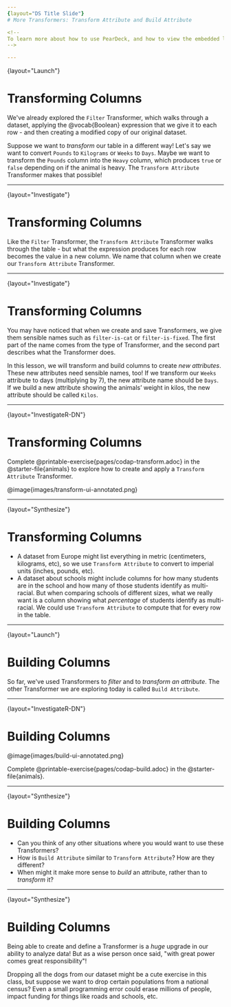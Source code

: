 ```yaml
---
{layout="DS Title Slide"} 
# More Transformers: Transform Attribute and Build Attribute

<!--
To learn more about how to use PearDeck, and how to view the embedded links on these slides without going into present mode visit https://help.peardeck.com/en
-->

---
```

{layout="Launch"}
# Transforming Columns

We've already explored the `Filter` Transformer, which walks through a dataset, applying the @vocab{Boolean} expression that we give it to each row - and then creating a modified copy of our original dataset.

Suppose we want to _transform_ our table in a different way! Let's say we want to convert `Pounds` to `Kilograms` or `Weeks` to `Days`.  Maybe we want to transform the `Pounds` column into the `Heavy` column, which produces `true` or `false` depending on if the animal is heavy. The `Transform Attribute` Transformer makes that possible!


---
{layout="Investigate"}
# Transforming Columns

Like the `Filter` Transformer, the `Transform Attribute` Transformer walks through the table - but what the expression produces for each row becomes the value in a new column. We name that column when we create our `Transform Attribute` Transformer.

---
{layout="Investigate"}
# Transforming Columns

You may have noticed that when we create and save Transformers, we give them sensible names such as `filter-is-cat` or `filter-is-fixed`. The first part of the name comes from the type of Transformer, and the second part describes what the Transformer does.

In this lesson, we will transform and build columns to create _new attributes_. These new attributes need sensible names, too! If we transform our `Weeks` attribute to days (multiplying by 7), the new attribute name should be `Days`.  If we build a new attribute showing the animals’ weight in kilos, the new attribute should be called `Kilos`.


---
{layout="InvestigateR-DN"}
# Transforming Columns

Complete @printable-exercise{pages/codap-transform.adoc} in the @starter-file{animals} to explore how to create and apply a `Transform Attribute` Transformer.

@image{images/transform-ui-annotated.png}

---
{layout="Synthesize"}
# Transforming Columns

- A dataset from Europe might list everything in metric (centimeters, kilograms, etc), so we use `Transform Attribute` to convert to imperial units (inches, pounds, etc).
- A dataset about schools might include columns for how many students are in the school and how many of those students identify as multi-racial. But when comparing schools of different sizes, what we really want is a column showing what _percentage_ of students identify as multi-racial. We could use `Transform Attribute` to compute that for every row in the table.


---
{layout="Launch"}
# Building Columns

So far, we've used Transformers to _filter_ and to _transform an attribute_. The other Transformer we are exploring today is called `Build Attribute`.



---
{layout="InvestigateR-DN"}
# Building Columns

@image{images/build-ui-annotated.png}

Complete @printable-exercise{pages/codap-build.adoc} in the @starter-file{animals}.

<!--
	Now that students have some familiarity with creating and defining Transformers, invite them to explore `Build Attribute` to see if they can determine what it does. (It creates an additional column in the dataset, rather than _transforming_ the existing column.)
-->

---
{layout="Synthesize"}
# Building Columns

- Can you think of any other situations where you would want to use these Transformers?
- How is `Build Attribute` similar to `Transform Attribute`? How are they different?
- When might it make more sense to _build_ an attribute, rather than to _transform_ it?

<!--
- Can you think of any other situations where you would want to use these Transformers?
- How is `Build Attribute` similar to `Transform Attribute`? How are they different?
** _``Build Attribute`` creates an additional column, using the expression that we provide. `Transform Attribute` converts an existing column, using the expression that we provide._
- When might it make more sense to _build_ an attribute, rather than to _transform_ it?
** _We would build rather than transform if we want to do comparisons across columns, or need to preserve the original column for any reason (e.g., we want measurements in metric and standard units.)_
-->

---
{layout="Synthesize"}
# Building Columns

Being able to create and define a Transformer is a _huge_ upgrade in our ability to analyze data! But as a wise person once said, "with great power comes great responsibility"! 

Dropping all the dogs from our dataset might be a cute exercise in this class, but suppose we want to drop certain populations from a national census? Even a small programming error could erase millions of people, impact funding for things like roads and schools, etc.
